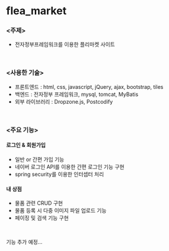 # flea_market
### <주제>

- 전자정부프레임워크를 이용한 플리마켓 사이트



<br />



### <사용한 기술>

- 프론트엔드 : html, css, javascript, jQuery, ajax, bootstrap, tiles
- 백엔드 : 전자정부 프레임워크, mysql, tomcat, MyBatis
- 외부 라이브러리 : Dropzone.js, Postcodify



<br />



### <주요 기능>

#### 로그인 & 회원가입

- 일반 or 간편 가입 기능
- 네이버 로그인 API를 이용한 간편 로그인 기능 구현
- spring security를 이용한 인터셉터 처리					



#### 내 상점

- 물품 관련 CRUD 구현
- 물품 등록 시 다중 이미지 파일 업로드 기능	
- 페이징 및 검색 기능 구현


<br />



기능 추가 예정...
